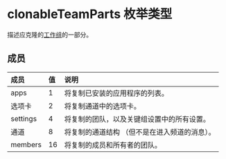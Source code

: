 # <a name="clonableteamparts-enum-type"></a>clonableTeamParts 枚举类型



描述应克隆的[工作组](../resources/team.md)的一部分。 

## <a name="members"></a>成员

| 成员 | 值| 说明 |
|:---------------|:--------|:----------|
|apps|1|将复制已安装的应用程序的列表。|
|选项卡|2|将复制通道中的选项卡。|
|settings|4|将复制的团队，以及关键组设置中的所有设置。|
|通道|8|将复制的通道结构 （但不是在进入频道的消息）。|
|members|16|将复制的成员和所有者的团队。|
